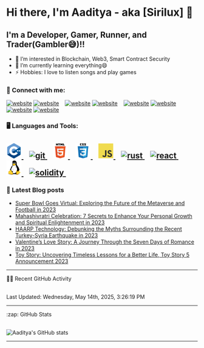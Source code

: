 # Hi there, I'm Aaditya - aka [Sirilux] 👋


## I'm a Developer, Gamer, Runner, and Trader(Gambler😅)!!

- 👀 I’m interested in Blockchain, Web3, Smart Contract Security
- 🌱 I’m currently learning everything😄
- ⚡ Hobbies: I love to listen songs and play games

### 💬 Connect with me:

[![website](./img/medium-light.svg)](https://sirilux.in#gh-light-mode-only)
[![website](./img/medium-dark.svg)](https://sirilux.in#gh-dark-mode-only)
&nbsp;&nbsp;
[![website](./img/twitter-light.svg)](https://twitter.com/AadityaChandan1#gh-light-mode-only)
[![website](./img/twitter-dark.svg)](https://twitter.com/AadityaChandan1#gh-dark-mode-only)
&nbsp;&nbsp;
[![website](./img/linkedin-light.svg)](https://linkedin.com/in/sirilux#gh-light-mode-only)
[![website](./img/linkedin-dark.svg)](https://linkedin.com/in/sirilux#gh-dark-mode-only)
&nbsp;&nbsp;
[![website](./img/instagram-light.svg)](https://www.instagram.com/_i_am_not_aditya#gh-light-mode-only)
[![website](./img/instagram-dark.svg)](https://www.instagram.com/_i_am_not_aditya#gh-dark-mode-only)



<h3 align="left"> 🖥️ Languages and Tools:</h3>
 
<a href="https://www.w3schools.com/cpp/" target="_blank" rel="noreferrer"> <img src="https://raw.githubusercontent.com/devicons/devicon/master/icons/cplusplus/cplusplus-original.svg" alt="cplusplus" width="40" height="40"/> </a>
&nbsp;&nbsp;
<a href="https://git-scm.com/" target="_blank" rel="noreferrer"> <img src="https://www.vectorlogo.zone/logos/git-scm/git-scm-icon.svg" alt="git" width="40" height="40"/> </a>
&nbsp;&nbsp;
<a href="https://www.w3.org/html/" target="_blank" rel="noreferrer"> <img src="https://raw.githubusercontent.com/devicons/devicon/master/icons/html5/html5-original-wordmark.svg" alt="html5" width="40" height="40"/> </a>
&nbsp;&nbsp;
<a href="https://www.w3schools.com/css/" target="_blank" rel="noreferrer"> <img src="https://raw.githubusercontent.com/devicons/devicon/master/icons/css3/css3-original-wordmark.svg" alt="css3" width="40" height="40"/> </a> 
&nbsp;&nbsp;
<a href="https://developer.mozilla.org/en-US/docs/Web/JavaScript" target="_blank" rel="noreferrer"> <img src="https://raw.githubusercontent.com/devicons/devicon/master/icons/javascript/javascript-original.svg" alt="javascript" width="40" height="40"/> </a> 
&nbsp;&nbsp;
<a href="https://www.rust-lang.org/" target="_blank" rel="noreferrer"> <img src="https://cdn.jsdelivr.net/gh/devicons/devicon/icons/rust/rust-plain.svg" alt="rust" width="40" height="40"/> </a> 
&nbsp;&nbsp;
<a href="https://react.dev/" target="_blank" rel="noreferrer"> <img src="https://cdn.jsdelivr.net/gh/devicons/devicon/icons/react/react-original.svg" alt="react" width="40" height="40"/> </a> 
&nbsp;&nbsp; 
<a href="https://www.linux.org/" target="_blank" rel="noreferrer"> <img src="https://raw.githubusercontent.com/devicons/devicon/master/icons/linux/linux-original.svg" alt="linux" width="40" height="40"/> </a> 
&nbsp;&nbsp;
<a href="https://soliditylang.org/" target="_blank" rel="noreferrer"> <img src="https://cdn.jsdelivr.net/gh/devicons/devicon/icons/solidity/solidity-original.svg" alt="solidity" width="40" height="40"/> </a> 
&nbsp;&nbsp; 
<br>
---
    
  
### 📕 Latest Blog posts
<!-- BLOG-POST-LIST:START -->
- [Super Bowl Goes Virtual: Exploring the Future of the Metaverse and Football in 2023](https://sirilux.in/superbowl-metaverse-future-sports-entertainment-collide/)
- [Mahashivratri Celebration: 7 Secrets to Enhance Your Personal Growth and Spiritual Enlightenment in 2023](https://sirilux.in/mahashivratri-significance-personal-growth/)
- [HAARP Technology: Debunking the Myths Surrounding the Recent Turkey-Syria Earthquake in 2023](https://sirilux.in/haarp-technology-and-the-turkey-syria-earthquake-myths-and-facts/)
- [Valentine’s Love Story: A Journey Through the Seven Days of Romance in 2023](https://sirilux.in/valentines-love-story-7-days-of-romance/)
- [Toy Story: Uncovering Timeless Lessons for a Better Life, Toy Story 5 Announcement 2023](https://sirilux.in/toy-story-5-announcement-2023-release/)
<!-- BLOG-POST-LIST:END -->


--- 
  
  
<summary>🤹‍♂️ Recent GitHub Activity</summary>

<br>
  
<!--RECENT_ACTIVITY:start-->
<!--RECENT_ACTIVITY:end-->

<!--RECENT_ACTIVITY:last_update-->
Last Updated: Wednesday, May 14th, 2025, 3:26:19 PM
<!--RECENT_ACTIVITY:last_update_end-->

  
---

  
<summary>:zap: GitHub Stats</summary>
  
<br>
  
![Aaditya's GitHub stats](https://github-readme-stats.vercel.app/api?username=sirilux191&theme=radical&show_icons=true)
  
  
---   
  
<!And its done>
